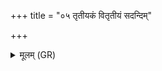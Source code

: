 +++
title = "०५ तृतीयकं वितृतीयं सदन्दिम्"

+++
<details><summary>मूलम् (GR)</summary>

तृतीयकं वितृतीयं  
सदन्दिम् उत हायनम् ।  
तक्मानं विश्वशारदं  
ग्रैष्मं नाशय वार्षिकम् ॥
</details>